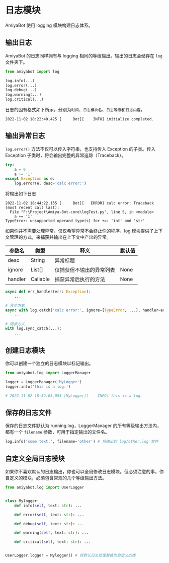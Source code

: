 # 日志模块

AmiyaBot 使用 logging 模块构建日志体系。

## 输出日志

AmiyaBot 的日志同样拥有与 logging 相同的等级输出。输出的日志会储存在 `log` 文件夹下。

```python
from amiyabot import log

log.info(...)
log.error(...)
log.debug(...)
log.warning(...)
log.critical(...)
```

日志的固有格式如下所示，分别为`时间`、`日志模块名`、`日志等级`和`日志内容`。

```
2022-11-02 18:22:40,425 [     Bot][    INFO] initialize completed.
```

## 输出异常日志

`log.error()` 方法不仅可以传入字符串，也支持传入 Exception 的子类。传入 Exception 子类时，将会输出完整的异常追踪（Traceback）。

```python {5}
try:
    a = 0
    a += '1'
except Exception as e:
    log.error(e, desc='calc error:')
```

将输出如下日志

```
2022-11-02 18:44:22,155 [     Bot][   ERROR] calc error: Traceback (most recent call last):
  File "F:\Project\Amiya-Bot-core\logTest.py", line 5, in <module>
    a += '1'
TypeError: unsupported operand type(s) for +=: 'int' and 'str'
```

如果你并不需要处理异常，仅仅希望异常不会终止你的程序，log 模块提供了上下文管理的方式，来捕获并输出在上下文中产出的异常。

| 参数名     | 类型       | 释义           | 默认值  |
|---------|----------|--------------|------|
| desc    | String   | 异常标题         |      |
| ignore  | List[]   | 仅捕获但不输出的异常列表 | None |
| handler | Callable | 捕获异常后执行的方法   | None |

```python {5,9}
async def err_handler(err: Exception):
    ...

# 异步方式
async with log.catch('calc error:', ignore=[TypeError, ...], handler=err_handler):
    ...

# 同步方式
with log.sync_catch(...):
    ...
```

## 创建日志模块

你可以创建一个独立的日志模块以标记输出。

```python
from amiyabot.log import LoggerManager

logger = LoggerManager('MyLogger')
logger.info('this is a log.')

# 2022-11-02 18:32:05,053 [MyLogger][    INFO] this is a log.
```

## 保存的日志文件

保存的日志文件默认为 running.log，LoggerManager 的所有等级输出方法内，都有一个 `filename` 参数，可用于指定输出的文件名。

```python
log.info('some text.', filename='other') # 将输出到 log/other.log 文件
```

## 自定义全局日志模块

如果你不喜欢默认的日志输出，你也可以全局修改日志模块。但必须注意的事，你自定义的模块，必须包含常规的几个等级输出方法。

```python
from amiyabot.log import UserLogger


class Mylogger:
    def info(self, text: str): ...

    def error(self, text: str): ...

    def debug(self, text: str): ...

    def warning(self, text: str): ...

    def critical(self, text: str): ...


UserLogger.logger = Mylogger() # 将默认日志处理替换为自定义的类
```
